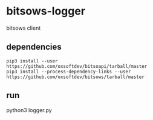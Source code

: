# bitsows-logger
bitsows client

## dependencies
```
pip3 install --user https://github.com/oxsoftdev/bitsoapi/tarball/master
pip3 install --process-dependency-links --user https://github.com/oxsoftdev/bitsows/tarball/master
```

## run
python3 logger.py


